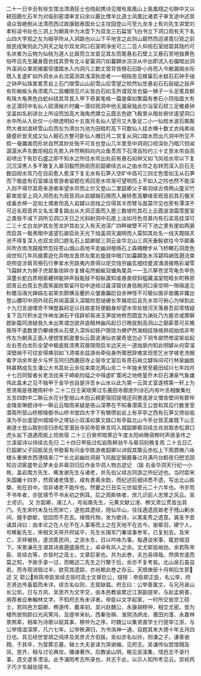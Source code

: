 <!-- { "loadSidebar": true } -->
二十一日辛丑有徐生馆法清酒狂士也晓起携诗见赠有鳯凰山上鳯凰翔之句聨中又以耕田鹿化石羊为对临别密谓审言曰余以鹿比僧羊比道士凤凰比诸君子审言途中述其语众皆絶倒从法清而西过故康懿泰国长公主坟园登山可至九龙寺上有刘先生讲堂刘孝标读书处也三洞上为朝真中为冰壶下为双龙三石扁皆飞白书立下洞口观有天下名山四大字观之左为椒亭所从入洞路也以山下平地言之此则山巅然而迢递寛衍观之前居民成聚则此乃洞天之趾尔双龙洞口石室明凈坐可三二百人仰视石室绀碧其隐约可名状者为云物为仙桃为道人比肩而立龙首见其左而尾悬右石壁上又悬石至地独黄色俗呼吕先生藏身霞衣挂其旁有北斗星窠洞穴如蟇頥水淙淙从中出即流入右偏暗出洞外溪涧众束炬揭裳伛偻踏水入内洞凡三数丈首背皆擦石旧卧小舟而入今敝漏阁水际既入复虚旷如外洞水从右流莫测其浅深执炬者一一相指告见蜂窠石水蛙石石钟手搥之钟声仙珠累累贯岩上石门限雪山山前雪山后雪望之皎然仙笠悬岩石石鼔槌之鼔声有形蜿蜒头角须尾凡二屈蟠隠见爪尖皆白石如玉所谓双龙也猫一狮子一头足尾具额有珠大龟黑色白蛇纠绕其背首入甲下奇甚笔格一霜崖粲如繁霜有巻石小窍指面大有水正滴窍中名仙人砚滴候片时纔一滴仰观洞中他无漏泉独此尔浴室石棂三足蟾悬钟宝盖如名刹讲台上所设而加高大海角虎蹲立云霞五色欲飞极里从暗处俯伏逺望洞口水中所从入处仅一小隙透明如十五夜月名仙人望月又大象足二小一仙桂水波石粼粼然大者如浪转雪山后而左为滑台为池为田畦町高下可数仙人挂衣横十数丈衣纯素袪褏蹙折皆天成又仙人眠石方整可卧仙人帽日月二宫复从洞口踏水而出凡洞中所见不假一毫鑴凿而形状自然其妙处殆不可言也登山几半里至中洞洞口视深处乃暗穴但闻潺潺水声东数炬相后先若入井然稍斜向内众鱼贯而下石滑且险约三十丈至水帘自高岩喷出下有巨石盛之即不知水之所往水帘出处前有悬石如钟又如飞凤视水帘以下复沉沉深黒人多不敢复入皋羽毅然扬炬而前韶卿续古从之由水帘之右转而深入巨石无数回视水帘乃在目前愈入愈深下复无水有石笋入空旷中高可三四丈色莹如玉从石笋而下极底有石室燥洁曾游者留题在焉回至水帘渐可望明而上不如入之险也然不能深入则不得尽其奇来游者率望水帘而止尔又登山二里韶卿父子皋羽续古倩两山童买竹薪束炬至上洞入洞而右为观音洞从岩罅越石限而入展转愈高攀缘至观音前其石像天成垂衣伸一足如土偶者但高入岩罅以炬烛之仅得其半而臂与面莫尽见也旁有潭深不可近名观音井又名龙潭复路出从大洞正面而入歴三数坡陀其石上云霞波浪霜雪屋室之类皆不减下洞所见洞口天日之光斜射洞中石崖上淡如月色竒甚内有石梁高挂深可二三十丈白龙护其左苍龙护其右又入有天池深广四畔峻壁不可下池之里有崖如两扉而启其一极黑暗中逺望石扉启处天光下烛盖洞天漏明而人莫知其处名一线天既隔天池不得复深入也双龙洞口题名石上韶卿赋三洞云金华北山三洞天垂髫欲往今华颠春风吹衣雨洗屐瘦笻忽拄苍山烟山高地平走幽涧根络石上森楠楩步从飞桥瞰石洞厓色阅世知几年风痕雾迹化异物龙首昻左尾右旋就中暗穴如蟇頥急水泻碧鸣娲弦遡流束炬照徒涉肩背擦石行拳挛水穷路夷内景得以炬交烛穷幽玄细纹蹙波涌浪接皓彩凝雪飞霜鲜大为狮子虎犀象琐碎亦复蜂屯然蜿蜒双蟠角尾具一一玉爪拏苍坚穹龟负甲色深墨长蛇白质相萦纒钟能钟声鼔能鼔不假枞簴知谁悬直棂斜槛藏湢室短畦长町移原田青云白霓五色霞笑画败絮留丹铅中途经过最深窅伏身低眺洞口泉空明一隙隔逺见秋蟾浴海光婵娟左岩架衣颇横亘疉折众皱垂蹁跹自余神怪不可极似凿非凿鑴非鑴出登山腰叩中洞外视石井闻潺潺入深踏险思缒绠长竿揭炬后且先水帘可俯心为悼到此十九归言遄嗜竒不惮歴磊砢足以目故差轻便翻身却望水帘处银河天落悬吾前常情疑复下百尺积水定作神龙渊石干径辟却易进玉笋拔地修而圆宜为渊处乃为屋亦或摩藓题新篇同游疑我久未出笑谓岂欲井底眠林幽风起日已晩犹睨高洞山之巅薪蒸可买樵我导不逺数里仍攀缘傍从石壁入深坼如铁户限琼为櫋俨然海相挂珠络熟视始信非夸传左为朝真正面入便想笙鹤遨羣仙云霞波涛仙衣裳奇诡岂必下洞专歘然修梁架岩起左右苍白龙形全望中极底胜漆黑双扉隠隠启半边天光一道烛扉内知此明罅从何穿溜深壁峭不可往安得挿羽如飞鸢嗟余兹游尚牵俗身所骤厯辞难宣但思乞水学坡老洗眼看字消余年是夕与怀玉同归西鹿田寺止宿寺丈室后有奇石峭立罅坼间可行林泉幽胜特甚黙成先生潘公大书其处云余往来南北两山余二十年独未曾至鹿田绍兴七年四月十七日同智者长老法铨来于崎岖险隘之中得虚旷寛闲之地修篁乔木巨石瀑泉气象雄伟此盖未之见不独甲于金华也自是评吾乡山水以此为第一云其丈室遂榜第一轩上为思贤阁是夜聴雨轩中
二十二日壬寅晓霁过东鹿田寺廊庑列诗石内有叶丞相衡集杜五言四韵中二聨云水花分堑弱山木抱云稠更宿招提境还同惠逺游又僧舎壁间有郡倅金陵吴琳题诗中一聨云云暗雨来疑是夜山深寒在不知春潜斋王公尝和其后行数里至潜斋所营山桥穆陵御书山桥书堂四大字下有懒瓒岩岩上有亭亭之西有石笋又傍岩临溪为亭台逺望州城城中之塔钻小双溪如篆文路口有亭扁北山今亭台皆芜废既下山王谢道士登山取别径归赤松至潜岳寺前帝臣审言同入城韶卿皋羽续古肖翁取赤松源口虎头岩下道遇雨抵上坦旅宿
二十三日癸夘晓霁近午度太阳岭晩宿栁时声居圣传之兰溪留诗以待续古先归
二十四日甲辰过松岩陈粹翁午与皋羽别晩复雨
二十五日乙巳韶卿父子回抵吴氏书塾客有问金华胜游者韶卿以诗叙其槩云赤松上下雨霏微八咏楼头重拂衣西港晴来汀艹长北岩幽处洞泉飞风敲定磬鹿春过月满丹台鹤夜归厯览因知古词客盛夸云梦未全非皋羽归后作金华洞人物古迹记
（跋
右金华洞天行纪一小帙，盖岩南方先生、晞发谢先生与诸老，并先伯父续古同游之所纪述也。当时距宋失国纔十四岁，然观诸老情思，咸有黍离余韵，而纪述巨细详悉不遗，写出北山胜槩，宛在目中。信非诸老不能作也。然要之巳丑实元世祖至元二十六年也。书岁而不书年者，亦犹靖节不书永初之例耳。后之观斯帙者，庶几识前人忠厚之风云。吴士谔识。
又
方韶卿，浦江人，号岩南先生。元黄文献公溍、栁文肃公贯皆出其门。先生宋时未及仕而宋亡，遂抱其遗经，隠仙华山，往往遇遗民故老于残山剰水间，握手歔欷，低回而不忍去。缘情托物，发为歌诗，以寓麦秀之遗意。龚圣予尝诵其诗曰：由本论之在人伦不在人事等而上之在天地不在古今。谢皋羽，建宁人，号晞髪先生，宋相文天祥开府延平，先生长揖军门署谘事参军，已复别去。及宋亡，天祥被执，遂流匿民间，之浙水东，日以吟咏为事。每遇谈宋事，辄悲咽泪下。宋景濓先生谓其诗直遡盛唐而上，卓卓有风人之余。文尤崭拔峭劲。余若陈帝臣、吴续古等，亦皆时之高士，文章巨家也。共为此巻，夫岂易得哉。然俱世逺而莫之知，予故手录一过，而略述二先生之行槩于后，余亦不复考矣。北山泉石虽自若，而寺观消毁过半，欲究其遗踪，亦尚赖此巻之存云。天顺庚辰十月朔后生郭述
又
郭公称陈帝臣吴续古皆时高士文章巨公，燧按：帝臣即正臣，名公举，府志贤达传虽载而未详。续古名似则，志竟缺载。府志曰：公举善属文，与兄月泉山长公凯，日与方凤、吴思齐为文字交，由本邑教谕累迁江淛副提举，与赵孟俯善，用荐者应奉翰林文字。不知府志有未详者。帝臣以文字起家，一时所交皆宗工硕士，若同邑方韶卿、栁道传、戴率初、吴兴赵魏公、永康胡穆仲，相交尤密。尝为楼所居侧颜曰光风霁月。及提举来杭，西秦张楧、淮阴汤炳龙、莆田刘濩、永嘉林景熈辈，相率为诗歌以赋其事，穆仲为之序。时魏公以集贤直学士行提举江浙，与公举情谊深厚，凡六七年。公举秩满归，为书洛神一通，自题其末大德十年五月四日也。具见经世堂胡之纯序及吴彦贞方伯跋。吴似亦名似孙，则谦之子。谦善谢翱，于其卒，为营葬志墓，辑士大夫哀诔为哭谢编，见府志。吴谦传似尝馆翱及凤、思齐，相与讨论典坟，播诸著作。后教谕山阴，略见吴溪集，惜邑志不录行事，遗文遂多湮没。此予浦阳考志所录也，并志于此，以示人知所考见云。崇祯丙子巧夕东越张燧书。
